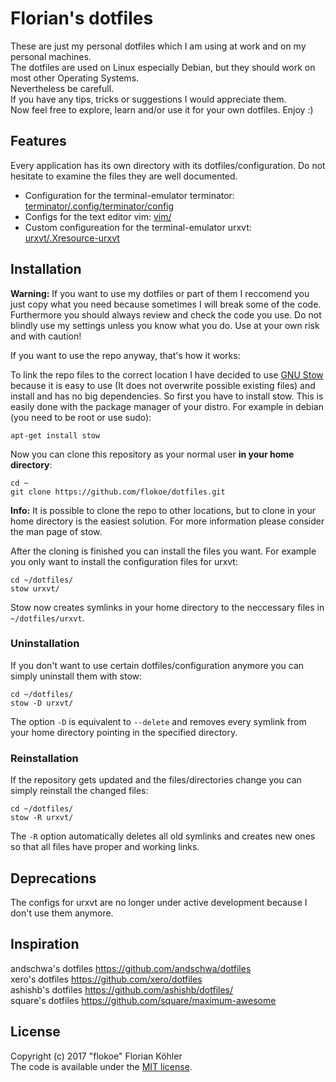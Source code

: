 # Florian's dotfiles
These are just my personal dotfiles which I am using at work and on my personal machines.  
The dotfiles are used on Linux especially Debian, but they should work on most other Operating Systems.  
Nevertheless be carefull.  
If you have any tips, tricks or suggestions I would appreciate them.  
Now feel free to explore, learn and/or use it for your own dotfiles. Enjoy :)
## Features
Every application has its own directory with its dotfiles/configuration. Do not hesitate to examine the files they are well documented.
* Configuration for the terminal-emulator terminator: [terminator/.config/terminator/config](terminator/.config/terminator/config)
* Configs for the text editor vim: [vim/](vim/)
* Custom configureation for the terminal-emulator urxvt: [urxvt/.Xresource-urxvt](urxvt/.Xresource-urxvt)

## Installation
**Warning:** If you want to use my dotfiles or part of them I reccomend you just copy what you need because sometimes I will break some of the code. Furthermore you should always review and check the code you use. Do not blindly use my settings unless you know what you do. Use at your own risk and with caution!

If you want to use the repo anyway, that's how it works:

To link the repo files to the correct location I have decided to use [GNU Stow](https://www.gnu.org/software/stow/) because it is easy to use (It does not overwrite possible existing files) and install and has no big dependencies. So first you have to install stow. This is easily done with the package manager of your distro. For example in debian (you need to be root or use sudo):
```
apt-get install stow
```
Now you can clone this repository as your normal user **in your home directory**:  
```
cd ~
git clone https://github.com/flokoe/dotfiles.git
```
**Info:** It is possible to clone the repo to other locations, but to clone in your home directory is the easiest solution. For more information please consider the man page of stow.


After the cloning is finished you can install the files you want. For example you only want to install the configuration files for urxvt:
```
cd ~/dotfiles/
stow urxvt/
```
Stow now creates symlinks in your home directory to the neccessary files in `~/dotfiles/urxvt`.
### Uninstallation
If you don't want to use certain dotfiles/configuration anymore you can simply uninstall them with stow:
```
cd ~/dotfiles/
stow -D urxvt/
```
The option `-D` is equivalent to `--delete` and removes every symlink from your home directory pointing in the specified directory.
### Reinstallation
If the repository gets updated and the files/directories change you can simply reinstall the changed files:
```
cd ~/dotfiles/
stow -R urxvt/
```
The `-R` option automatically deletes all old symlinks and creates new ones so that all files have proper and working links.
## Deprecations
The configs for urxvt are no longer under active development because I don't use them anymore.
## Inspiration
andschwa's dotfiles https://github.com/andschwa/dotfiles  
xero's dotfiles https://github.com/xero/dotfiles  
ashishb's dotfiles https://github.com/ashishb/dotfiles/  
square's dotfiles https://github.com/square/maximum-awesome
## License
Copyright (c) 2017 "flokoe" Florian Köhler  
The code is available under the [MIT license](LICENSE).
